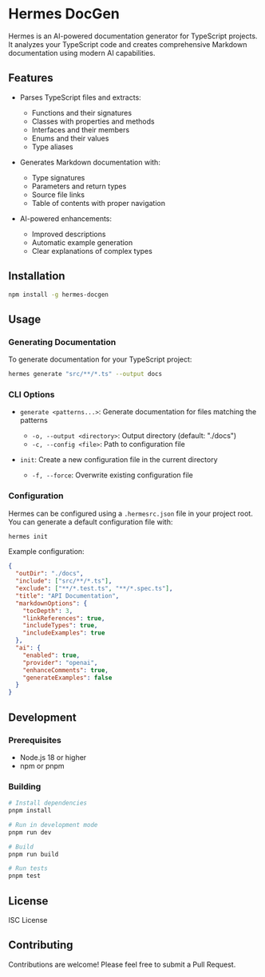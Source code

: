 # Hermes DocGen

Hermes is an AI-powered documentation generator for TypeScript projects. It analyzes your TypeScript code and creates comprehensive Markdown documentation using modern AI capabilities.

## Features

- Parses TypeScript files and extracts:
  - Functions and their signatures
  - Classes with properties and methods
  - Interfaces and their members
  - Enums and their values
  - Type aliases

- Generates Markdown documentation with:
  - Type signatures
  - Parameters and return types
  - Source file links
  - Table of contents with proper navigation

- AI-powered enhancements:
  - Improved descriptions
  - Automatic example generation
  - Clear explanations of complex types

## Installation

```bash
npm install -g hermes-docgen
```

## Usage

### Generating Documentation

To generate documentation for your TypeScript project:

```bash
hermes generate "src/**/*.ts" --output docs
```

### CLI Options

- `generate <patterns...>`: Generate documentation for files matching the patterns
  - `-o, --output <directory>`: Output directory (default: "./docs")
  - `-c, --config <file>`: Path to configuration file

- `init`: Create a new configuration file in the current directory
  - `-f, --force`: Overwrite existing configuration file

### Configuration

Hermes can be configured using a `.hermesrc.json` file in your project root. You can generate a default configuration file with:

```bash
hermes init
```

Example configuration:

```json
{
  "outDir": "./docs",
  "include": ["src/**/*.ts"],
  "exclude": ["**/*.test.ts", "**/*.spec.ts"],
  "title": "API Documentation",
  "markdownOptions": {
    "tocDepth": 3,
    "linkReferences": true,
    "includeTypes": true,
    "includeExamples": true
  },
  "ai": {
    "enabled": true,
    "provider": "openai",
    "enhanceComments": true,
    "generateExamples": false
  }
}
```

## Development

### Prerequisites

- Node.js 18 or higher
- npm or pnpm

### Building

```bash
# Install dependencies
pnpm install

# Run in development mode
pnpm run dev

# Build
pnpm run build

# Run tests
pnpm test
```

## License

ISC License

## Contributing

Contributions are welcome! Please feel free to submit a Pull Request.
